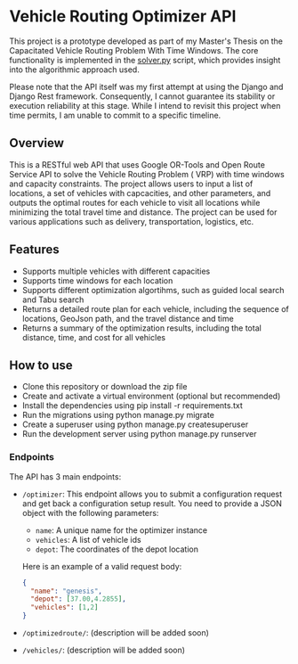 # Vehicle Routing Optimizer API

This project is a prototype developed as part of my Master's Thesis on the Capacitated Vehicle Routing Problem With Time Windows. The core functionality is implemented in the [solver.py](https://github.com/A-M-Amine/Vehicle-Routing-Optimizer/blob/main/api/optimizer/solver.py) script, which provides insight into the algorithmic approach used.

Please note that the API itself was my first attempt at using the Django and Django Rest framework. Consequently, I cannot guarantee its stability or execution reliability at this stage. While I intend to revisit this project when time permits, I am unable to commit to a specific timeline.

## Overview

This is a RESTful web API that uses Google OR-Tools and Open Route Service API to solve the Vehicle Routing Problem (
VRP) with time windows and capacity constraints. The project allows users to input a list of locations, a set of
vehicles with capcacities, and other parameters, and outputs the optimal routes for each vehicle to visit all locations
while minimizing the total travel time and distance. The project can be used for various applications such as delivery,
transportation, logistics, etc.

## Features

- Supports multiple vehicles with different capacities
- Supports time windows for each location
- Supports different optimization algortihms, such as guided local search and Tabu search
- Returns a detailed route plan for each vehicle, including the sequence of locations, GeoJson path, and the travel
  distance and time
- Returns a summary of the optimization results, including the total distance, time, and cost for all vehicles

## How to use

- Clone this repository or download the zip file
- Create and activate a virtual environment (optional but recommended)
- Install the dependencies using pip install -r requirements.txt
- Run the migrations using python manage.py migrate
- Create a superuser using python manage.py createsuperuser
- Run the development server using python manage.py runserver

### Endpoints

The API has 3 main endpoints:

- `/optimizer`: This endpoint allows you to submit a configuration request and get back a configuration setup result.
  You need to provide a JSON object with the following parameters:
    - `name`: A unique name for the optimizer instance
    - `vehicles`: A list of vehicle ids
    - `depot`: The coordinates of the depot location

  Here is an example of a valid request body:

  ```json
  {
    "name": "genesis",
    "depot": [37.00,4.2855],
    "vehicles": [1,2]
  }
  ```

- `/optimizedroute/`: (description will be added soon)
- `/vehicles/`:  (description will be added soon)
